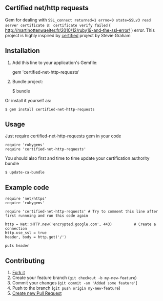 ## Certified net/http requests

Gem for dealing with `SSL_connect returned=1 errno=0 state=SSLv3 read server certificate B: certificate verify failed`
( http://martinottenwaelter.fr/2010/12/ruby19-and-the-ssl-error/ ) error. This project is highly inspired by
[certified](https://github.com/stevegraham/certified) project by Stevie Graham

## Installation

1. Add this line to your application's Gemfile:

    gem 'certified-net-http-requests'

2. Bundle project:

    $ bundle

Or install it yourself as:

    $ gem install certified-net-http-requests

## Usage

Just require certified-net-http-requests gem in your code

    require 'rubygems'
    require 'certified-net-http-requests'

You should also first and time to time update your certification authority bundle

    $ update-ca-bundle

## Example code

    require 'net/https'
    require 'rubygems'

    require 'certified-net-http-requests' # Try to comment this line after first runnning and run this code again

    http = Net::HTTP.new('encrypted.google.com', 443)          # Create a connection
    http.use_ssl = true
    header, body = http.get('/')

    puts header

## Contributing

1. [Fork it](http://help.github.com/fork-a-repo/)
2. Create your feature branch (`git checkout -b my-new-feature`)
3. Commit your changes (`git commit -am 'Added some feature'`)
4. Push to the branch (`git push origin my-new-feature`)
5. [Create new Pull Request](http://help.github.com/send-pull-requests/)
